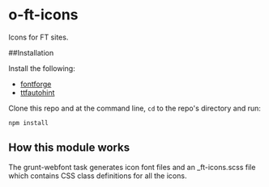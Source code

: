 o-ft-icons
==========

Icons for FT sites.

##Installation

Install the following:

* [fontforge](http://fontforge.org/)
* [ttfautohint](http://www.freetype.org/ttfautohint/#download)

Clone this repo and at the command line, `cd` to the repo's directory and run:

    npm install


## How this module works

The grunt-webfont task generates icon font files and an _ft-icons.scss file which contains CSS class definitions for all the icons.